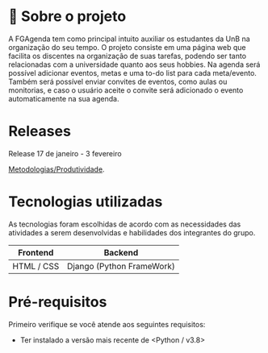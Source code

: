  # 📜 Sobre o projeto

A FGAgenda tem como principal intuito auxiliar os estudantes da UnB na organização do seu tempo. O projeto consiste em uma página web que facilita os discentes na organização de suas tarefas, podendo ser tanto relacionadas com a universidade quanto aos seus hobbies. Na agenda será possível adicionar eventos, metas e uma to-do list para cada meta/evento. Também será possível enviar convites de eventos, como aulas ou monitorias, e caso o usuário aceite o convite será adicionado o evento automaticamente na sua agenda.

# Releases

Release 17 de janeiro - 3 fevereiro

[Metodologias/Produtividade](https://www.youtube.com/watch?v=F8BgfqlM-iw).

# Tecnologias utilizadas

As tecnologias foram escolhidas de acordo com as necessidades das atividades a serem desenvolvidas e habilidades dos integrantes do grupo.

| Frontend |	Backend |
| - | - |
| HTML / CSS | Django (Python FrameWork) |

# Pré-requisitos

Primeiro verifique se você atende aos seguintes requisitos:

* Ter instalado a versão mais recente de <Python / v3.8>


